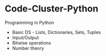 # Code-Cluster-Python
Programming in Python
- Basic DS - Lists, Dictionaries, Sets, Tuples
- Input/Output
- Bitwise operations
- Number theory
